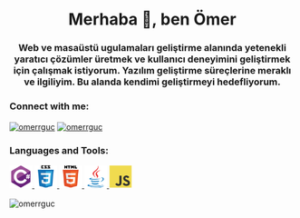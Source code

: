 <h1 align="center">Merhaba 👋, ben Ömer</h1>
<h3 align="center">Web ve masaüstü ugulamaları geliştirme alanında yetenekli yaratıcı çözümler üretmek ve kullanıcı deneyimini geliştirmek için çalışmak istiyorum. Yazılım geliştirme süreçlerine meraklı ve ilgiliyim. Bu alanda kendimi geliştirmeyi hedefliyorum.</h3>

<h3 align="left">Connect with me:</h3>
<p align="left">
<a href="https://linkedin.com/in/omerrguc" target="blank"><img align="center" src="https://raw.githubusercontent.com/rahuldkjain/github-profile-readme-generator/master/src/images/icons/Social/linked-in-alt.svg" alt="omerrguc" height="30" width="40" /></a>
<a href="https://instagram.com/omerrguc" target="blank"><img align="center" src="https://raw.githubusercontent.com/rahuldkjain/github-profile-readme-generator/master/src/images/icons/Social/instagram.svg" alt="omerrguc" height="30" width="40" /></a>
</p>

<h3 align="left">Languages and Tools:</h3>
<p align="left"> <a href="https://www.w3schools.com/cs/" target="_blank" rel="noreferrer" style="color: ##050f2d; "> <img src="https://raw.githubusercontent.com/devicons/devicon/master/icons/csharp/csharp-original.svg" alt="csharp" width="40" height="40"/> </a> <a href="https://www.w3schools.com/css/" target="_blank" rel="noreferrer"> <img src="https://raw.githubusercontent.com/devicons/devicon/master/icons/css3/css3-original-wordmark.svg" alt="css3" width="40" height="40"/> </a> <a href="https://www.w3.org/html/" target="_blank" rel="noreferrer"> <img src="https://raw.githubusercontent.com/devicons/devicon/master/icons/html5/html5-original-wordmark.svg" alt="html5" width="40" height="40"/> </a> <a href="https://www.java.com" target="_blank" rel="noreferrer"> <img src="https://raw.githubusercontent.com/devicons/devicon/master/icons/java/java-original.svg" alt="java" width="40" height="40"/> </a> <a href="https://developer.mozilla.org/en-US/docs/Web/JavaScript" target="_blank" rel="noreferrer"> <img src="https://raw.githubusercontent.com/devicons/devicon/master/icons/javascript/javascript-original.svg" alt="javascript" width="40" height="40"/> </a> </p>

<p><img align="center" src="https://github-readme-stats.vercel.app/api/top-langs?username=omerrguc&show_icons=true&locale=en&layout=compact" alt="omerrguc" /></p>
